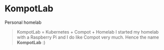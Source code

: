 # KompotLab
Personal homelab

>KompotLab = Kubernetes + Compot + Homelab
I started my homelab with a Raspberry Pi and I do like Compot very much. Hence the name **KompotLab** :)
